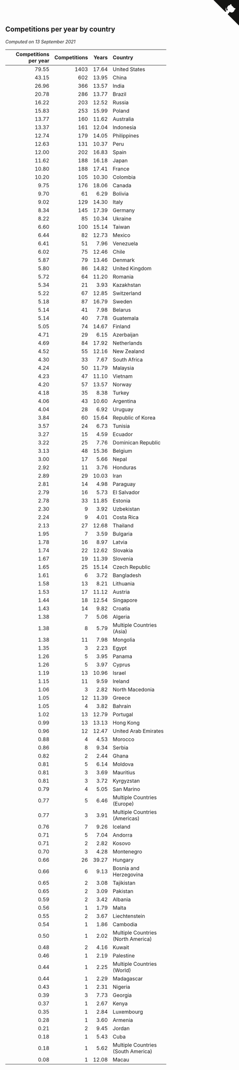 ## Competitions per year by country

*Computed on 13 September 2021*

| Competitions per year | Competitions | Years | Country |
| ---: | ---: | ---: | :--- |
| 79.55 | 1403 | 17.64 | United States |
| 43.15 | 602 | 13.95 | China |
| 26.96 | 366 | 13.57 | India |
| 20.78 | 286 | 13.77 | Brazil |
| 16.22 | 203 | 12.52 | Russia |
| 15.83 | 253 | 15.99 | Poland |
| 13.77 | 160 | 11.62 | Australia |
| 13.37 | 161 | 12.04 | Indonesia |
| 12.74 | 179 | 14.05 | Philippines |
| 12.63 | 131 | 10.37 | Peru |
| 12.00 | 202 | 16.83 | Spain |
| 11.62 | 188 | 16.18 | Japan |
| 10.80 | 188 | 17.41 | France |
| 10.20 | 105 | 10.30 | Colombia |
| 9.75 | 176 | 18.06 | Canada |
| 9.70 | 61 | 6.29 | Bolivia |
| 9.02 | 129 | 14.30 | Italy |
| 8.34 | 145 | 17.39 | Germany |
| 8.22 | 85 | 10.34 | Ukraine |
| 6.60 | 100 | 15.14 | Taiwan |
| 6.44 | 82 | 12.73 | Mexico |
| 6.41 | 51 | 7.96 | Venezuela |
| 6.02 | 75 | 12.46 | Chile |
| 5.87 | 79 | 13.46 | Denmark |
| 5.80 | 86 | 14.82 | United Kingdom |
| 5.72 | 64 | 11.20 | Romania |
| 5.34 | 21 | 3.93 | Kazakhstan |
| 5.22 | 67 | 12.85 | Switzerland |
| 5.18 | 87 | 16.79 | Sweden |
| 5.14 | 41 | 7.98 | Belarus |
| 5.14 | 40 | 7.78 | Guatemala |
| 5.05 | 74 | 14.67 | Finland |
| 4.71 | 29 | 6.15 | Azerbaijan |
| 4.69 | 84 | 17.92 | Netherlands |
| 4.52 | 55 | 12.16 | New Zealand |
| 4.30 | 33 | 7.67 | South Africa |
| 4.24 | 50 | 11.79 | Malaysia |
| 4.23 | 47 | 11.10 | Vietnam |
| 4.20 | 57 | 13.57 | Norway |
| 4.18 | 35 | 8.38 | Turkey |
| 4.06 | 43 | 10.60 | Argentina |
| 4.04 | 28 | 6.92 | Uruguay |
| 3.84 | 60 | 15.64 | Republic of Korea |
| 3.57 | 24 | 6.73 | Tunisia |
| 3.27 | 15 | 4.59 | Ecuador |
| 3.22 | 25 | 7.76 | Dominican Republic |
| 3.13 | 48 | 15.36 | Belgium |
| 3.00 | 17 | 5.66 | Nepal |
| 2.92 | 11 | 3.76 | Honduras |
| 2.89 | 29 | 10.03 | Iran |
| 2.81 | 14 | 4.98 | Paraguay |
| 2.79 | 16 | 5.73 | El Salvador |
| 2.78 | 33 | 11.85 | Estonia |
| 2.30 | 9 | 3.92 | Uzbekistan |
| 2.24 | 9 | 4.01 | Costa Rica |
| 2.13 | 27 | 12.68 | Thailand |
| 1.95 | 7 | 3.59 | Bulgaria |
| 1.78 | 16 | 8.97 | Latvia |
| 1.74 | 22 | 12.62 | Slovakia |
| 1.67 | 19 | 11.39 | Slovenia |
| 1.65 | 25 | 15.14 | Czech Republic |
| 1.61 | 6 | 3.72 | Bangladesh |
| 1.58 | 13 | 8.21 | Lithuania |
| 1.53 | 17 | 11.12 | Austria |
| 1.44 | 18 | 12.54 | Singapore |
| 1.43 | 14 | 9.82 | Croatia |
| 1.38 | 7 | 5.06 | Algeria |
| 1.38 | 8 | 5.79 | Multiple Countries (Asia) |
| 1.38 | 11 | 7.98 | Mongolia |
| 1.35 | 3 | 2.23 | Egypt |
| 1.26 | 5 | 3.95 | Panama |
| 1.26 | 5 | 3.97 | Cyprus |
| 1.19 | 13 | 10.96 | Israel |
| 1.15 | 11 | 9.59 | Ireland |
| 1.06 | 3 | 2.82 | North Macedonia |
| 1.05 | 12 | 11.39 | Greece |
| 1.05 | 4 | 3.82 | Bahrain |
| 1.02 | 13 | 12.79 | Portugal |
| 0.99 | 13 | 13.13 | Hong Kong |
| 0.96 | 12 | 12.47 | United Arab Emirates |
| 0.88 | 4 | 4.53 | Morocco |
| 0.86 | 8 | 9.34 | Serbia |
| 0.82 | 2 | 2.44 | Ghana |
| 0.81 | 5 | 6.14 | Moldova |
| 0.81 | 3 | 3.69 | Mauritius |
| 0.81 | 3 | 3.72 | Kyrgyzstan |
| 0.79 | 4 | 5.05 | San Marino |
| 0.77 | 5 | 6.46 | Multiple Countries (Europe) |
| 0.77 | 3 | 3.91 | Multiple Countries (Americas) |
| 0.76 | 7 | 9.26 | Iceland |
| 0.71 | 5 | 7.04 | Andorra |
| 0.71 | 2 | 2.82 | Kosovo |
| 0.70 | 3 | 4.28 | Montenegro |
| 0.66 | 26 | 39.27 | Hungary |
| 0.66 | 6 | 9.13 | Bosnia and Herzegovina |
| 0.65 | 2 | 3.08 | Tajikistan |
| 0.65 | 2 | 3.09 | Pakistan |
| 0.59 | 2 | 3.42 | Albania |
| 0.56 | 1 | 1.79 | Malta |
| 0.55 | 2 | 3.67 | Liechtenstein |
| 0.54 | 1 | 1.86 | Cambodia |
| 0.50 | 1 | 2.02 | Multiple Countries (North America) |
| 0.48 | 2 | 4.16 | Kuwait |
| 0.46 | 1 | 2.19 | Palestine |
| 0.44 | 1 | 2.25 | Multiple Countries (World) |
| 0.44 | 1 | 2.29 | Madagascar |
| 0.43 | 1 | 2.31 | Nigeria |
| 0.39 | 3 | 7.73 | Georgia |
| 0.37 | 1 | 2.67 | Kenya |
| 0.35 | 1 | 2.84 | Luxembourg |
| 0.28 | 1 | 3.60 | Armenia |
| 0.21 | 2 | 9.45 | Jordan |
| 0.18 | 1 | 5.43 | Cuba |
| 0.18 | 1 | 5.62 | Multiple Countries (South America) |
| 0.08 | 1 | 12.08 | Macau |


<a href="https://github.com/jonatanklosko/wca_statistics" class="github-corner" aria-label="View source on Github"><svg width="80" height="80" viewBox="0 0 250 250" style="fill:#151513; color:#fff; position: absolute; top: 0; border: 0; right: 0;" aria-hidden="true"><path d="M0,0 L115,115 L130,115 L142,142 L250,250 L250,0 Z"></path><path d="M128.3,109.0 C113.8,99.7 119.0,89.6 119.0,89.6 C122.0,82.7 120.5,78.6 120.5,78.6 C119.2,72.0 123.4,76.3 123.4,76.3 C127.3,80.9 125.5,87.3 125.5,87.3 C122.9,97.6 130.6,101.9 134.4,103.2" fill="currentColor" style="transform-origin: 130px 106px;" class="octo-arm"></path><path d="M115.0,115.0 C114.9,115.1 118.7,116.5 119.8,115.4 L133.7,101.6 C136.9,99.2 139.9,98.4 142.2,98.6 C133.8,88.0 127.5,74.4 143.8,58.0 C148.5,53.4 154.0,51.2 159.7,51.0 C160.3,49.4 163.2,43.6 171.4,40.1 C171.4,40.1 176.1,42.5 178.8,56.2 C183.1,58.6 187.2,61.8 190.9,65.4 C194.5,69.0 197.7,73.2 200.1,77.6 C213.8,80.2 216.3,84.9 216.3,84.9 C212.7,93.1 206.9,96.0 205.4,96.6 C205.1,102.4 203.0,107.8 198.3,112.5 C181.9,128.9 168.3,122.5 157.7,114.1 C157.9,116.9 156.7,120.9 152.7,124.9 L141.0,136.5 C139.8,137.7 141.6,141.9 141.8,141.8 Z" fill="currentColor" class="octo-body"></path></svg></a><style>.github-corner:hover .octo-arm{animation:octocat-wave 560ms ease-in-out}@keyframes octocat-wave{0%,100%{transform:rotate(0)}20%,60%{transform:rotate(-25deg)}40%,80%{transform:rotate(10deg)}}@media (max-width:500px){.github-corner:hover .octo-arm{animation:none}.github-corner .octo-arm{animation:octocat-wave 560ms ease-in-out}}</style>
